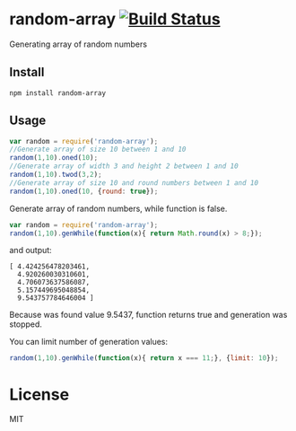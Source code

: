 # random-array [![Build Status](https://travis-ci.org/saromanov/random-array.svg?branch=master)](https://travis-ci.org/saromanov/random-array)
Generating  array of random numbers

## Install
``` npm install random-array ```

## Usage
```javascript
var random = require('random-array');
//Generate array of size 10 between 1 and 10
random(1,10).oned(10);
//Generate array of width 3 and height 2 between 1 and 10
random(1,10).twod(3,2);
//Generate array of size 10 and round numbers between 1 and 10
random(1,10).oned(10, {round: true});
```

Generate array of random numbers, while function is false.
```javascript
var random = require('random-array');
random(1,10).genWhile(function(x){ return Math.round(x) > 8;});
```

and output:
```
[ 4.424256478203461,
  4.920260030310601,
  4.706073637586087,
  5.157449695048854,
  9.543757784646004 ]
```
Because was found value 9.5437, function returns true and generation was stopped.

You can limit number of generation values:
```javascript
random(1,10).genWhile(function(x){ return x === 11;}, {limit: 10});
```

# License
MIT
